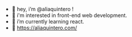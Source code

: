 - 👋 hey, i’m @aliaquintero !
- 👀 i'm interested in front-end web development.
- 🌱 i’m currently learning react.
- 💌 https://aliaquintero.com/

<!---
aliaquintero/aliaquintero is a ✨ special ✨ repository because its `README.md` (this file) appears on your GitHub profile.
you can click the preview link to take a look at your changes.
--->
